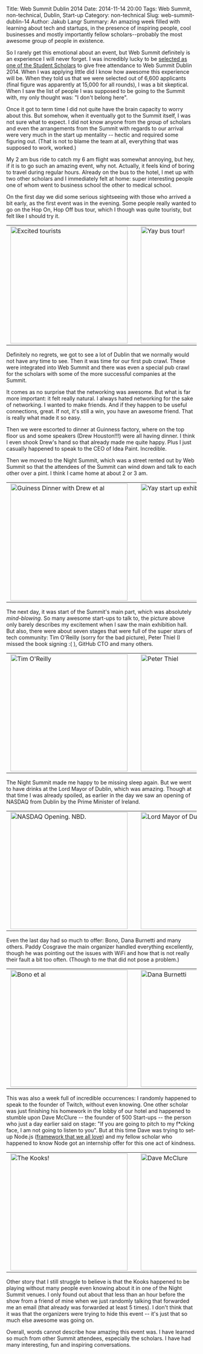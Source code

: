 Title: Web Summit Dublin 2014
Date: 2014-11-14 20:00
Tags: Web Summit, non-technical, Dublin, Start-up
Category: non-technical
Slug: web-summit-dublin-14
Author: Jakub Langr
Summary: An amazing week filled with learning about tech and startups, in the presence of inspiring people, cool businesses and mostly importantly fellow scholars--probably the most awesome group of people in existence. 

So I rarely get this emotional about an event, but Web Summit definitely is an experience I will never forget. I was incredibly lucky to be [selected as one of the Student Scholars](http://blog.websummit.net/student-blog-announcement/) to give free attendance to Web Summit Dublin 2014. When I was applying little did I know how awesome this experience will be. When they told us that we were selected out of 6,600 applicants (final figure was apparently at 15,000 for all rounds), I was a bit skeptical. When I saw the list of people I was supposed to be going to the Summit with, my only thought was: "I don't belong here".

Once it got to term time I did not quite have the brain capacity to worry about this. But somehow, when it eventually got to the Summit itself, I was not sure what to expect. I did not know anyone from the group of scholars and even the arrangements from the Summit with regards to our arrival were very much in the start up mentality -- hectic and required some figuring out. (That is not to blame the team at all, everything that was supposed to work, worked.)

My 2 am bus ride to catch my 6 am flight was somewhat annoying, but hey, if it is to go such an amazing event, why not. Actually, it feels kind of boring to travel during regular hours. Already on the bus to the hotel, I met up with two other scholars and I immediately felt at home: super interesting people one of whom went to business school the other to medical school. 

On the first day we did some serious sightseeing with those who arrived a bit early, as the first event was in the evening. Some people really wanted to go on the Hop On, Hop Off bus tour, which I though was quite touristy, but felt like I should try it.

<table><tr>
    <td><a href="https://dl.dropboxusercontent.com/u/30848031/blog/2014-11-03%2013.55.12.jpg" target="_blank"> <img src="https://dl.dropboxusercontent.com/u/30848031/blog/2014-11-03%2013.55.12.jpg" alt="Excited tourists" align="right" style="width: 310px;"/></a><td>
    <td><a href="https://dl.dropboxusercontent.com/u/30848031/blog/2014-11-03%2013.10.56.jpg" target="_blank"> <img src="https://dl.dropboxusercontent.com/u/30848031/blog/2014-11-03%2013.10.56.jpg" alt="Yay bus tour!" align="right" style="width: 310px;"/></a></td>
</tr></table>

Definitely no regrets, we got to see a lot of Dublin that we normally would not have any time to see. Then it was time for our first pub crawl. These were integrated into Web Summit and there was even a special pub crawl for the scholars with some of the more successful companies at the Summit. 

It comes as no surprise that the networking was awesome. But what is far more important: it felt really natural. I always hated networking for the sake of networking. I wanted to make friends. And if they happen to be useful connections, great. If not, it's still a win, you have an awesome friend. That is really what made it so easy.

Then we were escorted to dinner at Guinness factory, where on the top floor us and some speakers (Drew Houston!!!) were all having dinner. I think I even shook Drew's hand so that already made me quite happy. Plus I just casually happened to speak to the CEO of Idea Paint. Incredible. 

Then we moved to the Night Summit, which was a street rented out by Web Summit so that the attendees of the Summit can wind down and talk to each other over a pint. I think I came home at about 2 or 3 am. 

<table><tr>
    <td><a href="https://dl.dropboxusercontent.com/u/30848031/blog/IMAG0803.jpg" target="_blank"> <img src="https://dl.dropboxusercontent.com/u/30848031/blog/IMAG0803.jpg" alt="Guiness Dinner with Drew et al" align="right" style="width: 310px;"/></a><td>
    <td><a href="https://dl.dropboxusercontent.com/u/30848031/blog/2014-11-04%2008.42.05.jpg" target="_blank"><img src="https://dl.dropboxusercontent.com/u/30848031/blog/2014-11-04%2008.42.05.jpg" alt="Yay start up exhibition hall!" align="right" style="width: 310px;"/></a></td>
</tr></table>

The next day, it was start of the Summit's main part, which was absolutely _mind-blowing_. So many awesome start-ups to talk to, the picture above only barely describes my excitement when I saw the main exhibition hall. But also, there were about seven stages that were full of the super stars of tech community: Tim O'Reilly (sorry for the bad picture), Peter Thiel (I missed the book signing :( ), GitHub CTO and many others. 

<table><tr>
    <td><a href="https://dl.dropboxusercontent.com/u/30848031/blog/2014-11-06%2013.23.04.jpg" target="_blank"><img src="https://dl.dropboxusercontent.com/u/30848031/blog/2014-11-06%2013.23.04.jpg" alt="Tim O'Reilly" align="right" style="width: 310px;"/></a><td>
    <td><a href="https://dl.dropboxusercontent.com/u/30848031/blog/2014-11-06%2016.35.56.jpg" target="_blank"><img src="https://dl.dropboxusercontent.com/u/30848031/blog/2014-11-06%2016.35.56.jpg" alt="Peter Thiel" align="right" style="width: 310px;"/></a></td>
</tr></table>

The Night Summit made me happy to be missing sleep again. But we went to have drinks at the Lord Mayor of Dublin, which was amazing. Though at that time I was already spoiled, as earlier in the day we saw an opening of NASDAQ from Dublin by the Prime Minister of Ireland.

<table><tr>
    <td><a href="https://dl.dropboxusercontent.com/u/30848031/blog/2014-11-04%2014.21.16.jpg" source="_blank"><img src="https://dl.dropboxusercontent.com/u/30848031/blog/2014-11-04%2014.21.16.jpg" alt="NASDAQ Opening. NBD." align="right" style="width: 310px;"/><td></a></td>
    <td><a href="https://dl.dropboxusercontent.com/u/30848031/blog/2014-11-04%2018.18.52.jpg" source="_blank"><img src="https://dl.dropboxusercontent.com/u/30848031/blog/2014-11-04%2018.18.52.jpg" alt="Lord Mayor of Dublin" align="right" style="width: 310px;"/></a></td>
</tr></table>

Even the last day had so much to offer: Bono, Dana Burnetti and many others. Paddy Cosgrave the main organizer handled everything excellently, though he was pointing out the issues with WiFi and how that is not really their fault a bit too often. (Though to me that did not pose a problem.)

<table><tr>
    <td><a href="https://dl.dropboxusercontent.com/u/30848031/blog/2014-11-06%2017.19.28.jpg" target="_blank"> <img src="https://dl.dropboxusercontent.com/u/30848031/blog/2014-11-06%2017.19.28.jpg" alt="Bono et al" align="right" style="width: 310px;"/></a><td>
    <td><a href="https://dl.dropboxusercontent.com/u/30848031/blog/2014-11-06%2017.01.49.jpg" target="_blank"><img src="https://dl.dropboxusercontent.com/u/30848031/blog/2014-11-06%2017.01.49.jpg" alt="Dana Burnetti" align="right" style="width: 310px;"/></a></td>
</tr></table>

This was also a week full of incredible occurrences: I randomly happened to speak to the founder of Twitch, without even knowing. One other scholar was just finishing his homework in the lobby of our hotel and happened to stumble upon Dave McClure -- the founder of 500 Start-ups -- the person who just a day earlier said on stage: "If you are going to pitch to my f*cking face, I am not going to listen to you". But at this time Dave was trying to set-up Node.js ([framework that we all love](hack-zurich-14.html)) and my fellow scholar who happened to know Node got an internship offer for this one act of kindness.

<table><tr>
    <td><a href="https://dl.dropboxusercontent.com/u/30848031/blog/2014-11-05%2022.33.40.jpg" target="_blank"> <img src="https://dl.dropboxusercontent.com/u/30848031/blog/2014-11-05%2022.33.40.jpg" alt="The Kooks!" align="right" style="width: 310px;"/></a><td>
    <td><a href="https://dl.dropboxusercontent.com/u/30848031/blog/2014-11-06%2014.51.41.jpg" target="_blank"><img src="https://dl.dropboxusercontent.com/u/30848031/blog/2014-11-06%2014.51.41.jpg" alt="Dave McClure" align="right" style="width: 310px;"/></a></td>
</tr></table>

Other story that I still struggle to believe is that the Kooks happened to be playing without many people even knowing about it in one of the Night Summit venues. I only found out about that less than an hour before the show from a friend of mine when we just randomly talking that forwarded me an email (that already was forwarded at least 5 times). I don't think that it was that the organizers were trying to hide this event -- it's just that so much else awesome was going on.

Overall, words cannot describe how amazing this event was. I have learned so much from other Summit attendees, especially the scholars. I have had many interesting, fun and inspiring conversations. 